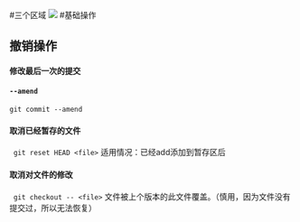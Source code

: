 #三个区域
![](https://git-scm.com/book/en/v2/images/areas.png)
#基础操作

## 撤销操作

#### 修改最后一次的提交 
#### `--amend`
`git commit --amend` 
<br>
#### 取消已经暂存的文件
` git reset HEAD <file>`
适用情况：已经add添加到暂存区后
<br>
#### 取消对文件的修改
` git checkout -- <file>`
文件被上个版本的此文件覆盖。（慎用，因为文件没有提交过，所以无法恢复）